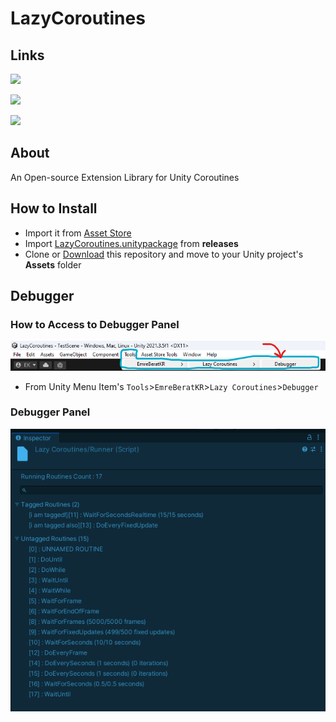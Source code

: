 # LazyCoroutines

## Links

[<img src="https://makaka.org/wp-content/uploads/2022/02/new-unity-asset-store-badge-full.png" width="200" />][assetstore]

[<img src="https://images.squarespace-cdn.com/content/v1/5bbc502865019fe7b132cdc0/1619022573920-HXS3VG6DNLBH6NYX2963/discord-button.png" width="200" />][discord]

[<img src="https://cdn.buymeacoffee.com/buttons/v2/default-yellow.png" width="200" />][coffee]

[assetstore]: https://assetstore.unity.com/
[discord]: https://discord.gg/mKG9vkyEDX
[coffee]: https://www.buymeacoffee.com/emreberat
[releases]: https://github.com/EmreBeratKR/LazyCoroutines/releases
[download]: https://github.com/EmreBeratKR/LazyCoroutines/releases

## About

An Open-source Extension Library for Unity Coroutines

## How to Install

- Import it from [Asset Store][assetstore]
- Import [LazyCoroutines.unitypackage][releases] from **releases**
- Clone or [Download][download] this repository and move to your Unity project's **Assets** folder

## Debugger

### How to Access to Debugger Panel

<img src ="https://github.com/EmreBeratKR/ImageContainer/blob/main/LazyCoroutines/debugger_instruction.png" />

- From Unity Menu Item's ```Tools```>```EmreBeratKR```>```Lazy Coroutines```>```Debugger```

### Debugger Panel

<img src="https://github.com/EmreBeratKR/ImageContainer/blob/main/LazyCoroutines/debugger.png" />
